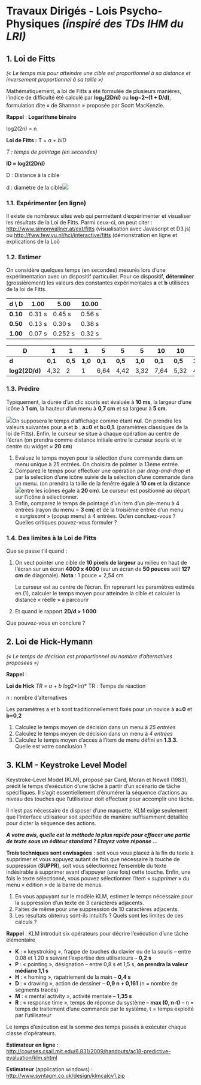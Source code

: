 # Travaux Dirigés - Lois Psycho-Physiques *(inspiré des TDs IHM du LRI)*

## 1. Loi de Fitts
*(« Le temps mis pour atteindre une cible est proportionnel à sa distance et inversement proportionnel à sa taille »)*

Mathématiquement, a loi de Fitts a été formulée de plusieurs manières, l’indice de difficulté été calculé par **log<sub>2</sub>(2D/d)** ou **log~2~(1 + D/d)**, formulation dite « de Shannon » proposée par Scott MacKenzie.

**Rappel** :
**Logarithme binaire**

log2(2n) = n

**Loi de Fitts :** T *= a + bID*

*T : temps de pointage (en secondes)*

**ID = log2(2D/d)**

D : Distance à la cible

d : diamètre de la cible![](data:image/x-emf;base64...)

### 1.1. Expérimenter (en ligne)
Il existe de nombreux sites web qui permettent d’expérimenter et visualiser les résultats de la Loi de Fitts. Parmi ceux-ci, on peut citer : http://www.simonwallner.at/ext/fitts (visualisation avec Javascript et D3.js) ou http://fww.few.vu.nl/hci/interactive/fitts (démonstration en ligne et explications de la Loi)

### 1.2. Estimer
On considère quelques temps (en secondes) mesurés lors d’une expérimentation avec un dispositif particulier.
Pour ce dispositif, **déterminer** (grossièrement) les valeurs des constantes expérimentales **a** et **b** utilisées de la loi de Fitts.

| **d \ D** | **1.00** | **5.00** | **10.00** |
| --- | --- | --- | --- |
| **0.10** | 0.31 s | 0.45 s | 0.56 s |
| **0.50** | 0.13 s | 0.30 s | 0.38 s |
| **1.00** | 0.07 s | 0.252 s | 0.32 s |

| **D** | **1** | **1** | **1** | **5** | **5** | **5** | **10** | **10** | **10** |
| --- | --- | --- | --- | --- | --- | --- | --- | --- | --- |
| **d** | **0,1** | **0,5** | **1,0** | **0,1** | **0,5** | **1,0** | **0,1** | **0,5** | **1,0** |
| **log2(2D/d)** | 4,32 | 2 | 1 | 6,64 | 4,42 | 3,32 | 7,64 | 5,32 | 4,32 |

### 1.3. Prédire
Typiquement, la durée d’un clic souris est évaluée à **10 ms**, la largeur d’une icône à **1 cm**, la hauteur d’un menu à **0,7 cm** et sa largeur à **5 cm**.

![](data:image/png;base64...)On supposera le temps d’affichage comme étant **nul**. On prendra les valeurs suivantes pour **a** et **b** : **a=0** et **b=0,1**. (paramètres classiques de la loi de Fitts). Enfin, le curseur se situe à chaque opération au centre de l’écran (on prendra comme distance initiale entre le curseur souris et le centre du widget ≈ **20 cm**)

1. Evaluez le temps moyen pour la sélection d’une commande dans un menu unique à 25 entrées.
   On choisira de pointer la 13ème entrée.
2. Comparez le temps pour effectuer une opération par *drag-and-drop* et par la sélection d’une icône suivie de la sélection d’une commande dans un menu. (on prendra la taille de la fenêtre égale à **10 cm** et la distance ![](data:image/png;base64...)entre les icônes égale à **20 cm**).
   Le curseur est positionné au départ sur l’icône à sélectionner.
3. Enfin, comparez le temps de pointage d’un item d’un pie-menu à 4 entrées (rayon du menu = **3 cm**) et de la troisième entrée d’un menu « *surgissant* » (popup menu) à 4 entrées.
   Qu’en concluez-vous ?
   Quelles critiques pouvez-vous formuler ?

### 1.4. Des limites à la Loi de Fitts

Que se passe t’il quand :

1. On veut pointer une cible de **10 pixels de largeur** au milieu en haut de l’écran sur un écran **4000 x 4000** (sur un écran de **50 pouces** soit **127 cm** de diagonale).
   **Nota** : 1 pouce = 2,54 cm

   Le curseur est au centre de l’écran. En reprenant les paramètres estimés en (1), calculer le temps moyen pour atteindre la cible et calculer la distance « réelle » à parcourir
2. Et quand le rapport **2D/d > 1 000**

Que pouvez-vous en conclure ?

## 2. Loi de Hick-Hymann
*(« Le temps de décision est proportionnel au nombre d’alternatives proposées »)*

**Rappel** :

**Loi de Hick** *TR = a + b log*2*(n)* TR : Temps de réaction

n : nombre d’alternatives

Les paramètres a et b sont traditionnellement fixés pour un novice à **a=0** et **b=0,2**

1. Calculez le temps moyen de décision dans un menu à *25 entrées*
2. Calculez le temps moyen de décision dans un menu à *4 entrées*
3. Calculez le temps moyen d’accès à l’item de menu défini en **1.3.3.** Quelle est votre conclusion ?

## 3. KLM - Keystroke Level Model

Keystroke-Level Model (KLM), proposé par Card, Moran et Newell (1983), prédit le temps d’exécution d’une tâche à partir d’un scénario de tâche spécifiques. Il s’agit essentiellement d’énumérer la séquence d’actions au niveau des touches que l’utilisateur doit effectuer pour accomplir une tâche.

Il n’est pas nécessaire de disposer d’une maquette, KLM exige seulement que l’interface utilisateur soit spécifiée de manière suffisamment détaillée pour dicter la séquence des actions.

***A votre avis, quelle est la méthode la plus rapide pour effacer une partie de texte sous un éditeur standard ?
Etayez votre réponse …***

**Trois techniques sont envisagées** : soit vous vous placez à la fin du texte à supprimer et vous appuyez autant de fois que nécessaire la touche de suppression (**SUPPR**), soit vous sélectionnez l’ensemble du texte indésirable à supprimer avant d’appuyer (une fois) cette touche. Enfin, une fois le texte sélectionné, vous pouvez sélectionner l’item « *supprimer* » du menu « édition » de la barre de menus.

1. En vous appuyant sur le modèle KLM, estimez le temps nécessaire pour la suppression d’un texte de 3 caractères adjacents.
2. Faites de même pour une suppression de 10 caractères adjacents.
3. Les résultats obtenus sont-ils intuitifs ? Quels sont les limites de ces calculs ?

**Rappel** : KLM introduit six opérateurs pour décrire l’exécution d’une tâche élémentaire

* **K** : « keystroking », frappe de touches du clavier ou de la souris – entre 0.08 et 1.20 s suivant l’expertise des utilisateurs – **0,2 s**
* **P** : « pointing », désignation – entre 0,8 s et 1,5 s, **on prendra la valeur médiane 1,1 s**
* **H** : « homing », rapatriement de la main – **0,4 s**
* **D** : « drawing », action de dessiner – **0,9 n + 0,161** (n = nombre de segments tracés)
* **M** : « mental activity », activité mentale – **1,35 s**
* **R** : « response time », temps de réponse du système – **max (0, n-t)** – n = temps de traitement d’une commande par le système, t = temps exploité par l’utilisateur

Le temps d’exécution est la somme des temps passés à exécuter chaque classe d’opérateurs.

**Estimateur en ligne** :
http://courses.csail.mit.edu/6.831/2009/handouts/ac18-predictive-evaluation/klm.shtml

**Estimateur** (application windows) : http://www.syntagm.co.uk/design/klmcalcv1.zip


